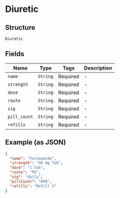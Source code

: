 
# Diuretic

## Structure

`Diuretic`

## Fields

| Name | Type | Tags | Description |
|  --- | --- | --- | --- |
| `name` | `String` | Required | - |
| `strength` | `String` | Required | - |
| `dose` | `String` | Required | - |
| `route` | `String` | Required | - |
| `sig` | `String` | Required | - |
| `pill_count` | `String` | Required | - |
| `refills` | `String` | Required | - |

## Example (as JSON)

```json
{
  "name": "furosemide",
  "strength": "40 mg Tab",
  "dose": "1 tab",
  "route": "PO",
  "sig": "daily",
  "pillCount": "#90",
  "refills": "Refill 3"
}
```


